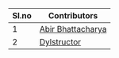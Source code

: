 Sl.no | Contributors  
------|--------------
1 | [Abir Bhattacharya](https://github.com/abirbhattacharya82) |
2 | [Dylstructor](https://github.com/Dylstructor) |
